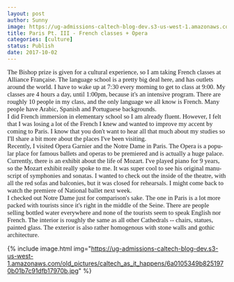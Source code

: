 ```yaml
---
layout: post
author: Sunny
image: https://ug-admissions-caltech-blog-dev.s3-us-west-1.amazonaws.com/old_pictures/caltech_as_it_happens/6a0105349b8251970b01bb09c13224970d.jpg
title: Paris Pt. III - French classes + Opera
categories: [culture]
status: Publish
date: 2017-10-02
---
```


<p lang="en-CA" style="margin: 0in; font-family: Calibri; font-size: 11.0pt;">The Bishop prize is given for a cultural experience, so I am taking French classes at Alliance Française. The language school is a pretty big deal here, and has outlets around the world. I have to wake up at 7:30 every morning to get to class at 9:00. My classes are 4 hours a day, until 1:00pm, because it's an intensive program. There are roughly 10 people in my class, and the only language we all know is French. Many people have Arabic, Spanish and Portuguese backgrounds.

<p lang="en-CA" style="margin: 0in; font-family: Calibri; font-size: 11.0pt;">
<p lang="en-CA" style="margin: 0in; font-family: Calibri; font-size: 11.0pt;">I did French immersion in elementary school so I am already fluent. However, I felt that I was losing a lot of the French I knew and wanted to improve my accent by coming to Paris. I know that you don't want to hear all that much about my studies so I'll share a bit more about the places I've been visiting.

<p lang="en-CA" style="margin: 0in; font-family: Calibri; font-size: 11.0pt;">
<p lang="en-CA" style="margin: 0in; font-family: Calibri; font-size: 11.0pt;">Recently, I visited Opera Garnier and the Notre Dame in Paris. The Opera is a popular place for famous ballets and operas to be premiered and is actually a huge palace. Currently, there is an exhibit about the life of Mozart. I've played piano for 9 years, so the Mozart exhibit really spoke to me. It was super cool to see his original manuscript of symphonies and sonatas. I wanted to check out the inside of the theatre, with all the red sofas and balconies, but it was closed for rehearsals. I might come back to watch the premiere of National ballet next week.

<p lang="en-CA" style="margin: 0in; font-family: Calibri; font-size: 11.0pt;">

<p lang="en-CA" style="margin: 0in; font-family: Calibri; font-size: 11.0pt;">
<p lang="en-CA" style="margin: 0in; font-family: Calibri; font-size: 11.0pt;">I checked out Notre Dame just for comparison's sake. The one in Paris is a lot more packed with tourists since it's right in the middle of the Seine. There are people selling bottled water everywhere and none of the tourists seem to speak English nor French. The interior is roughly the same as all other Cathedrals -- chairs, statues, painted glass. The exterior is also rather homogenous with stone walls and gothic architecture.

<p lang="en-CA" style="margin: 0in; font-family: Calibri; font-size: 11.0pt;">


{% include image.html img="https://ug-admissions-caltech-blog-dev.s3-us-west-1.amazonaws.com/old_pictures/caltech_as_it_happens/6a0105349b8251970b01b7c91dfb17970b.jpg" %}
